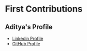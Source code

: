 # First Contributions

## Aditya's Profile
- [Linkedin Profile](https://www.linkedin.com/in/aditya-bhatia-244849252/)
- [GitHub Profile](https://github.com/AdiT001)
